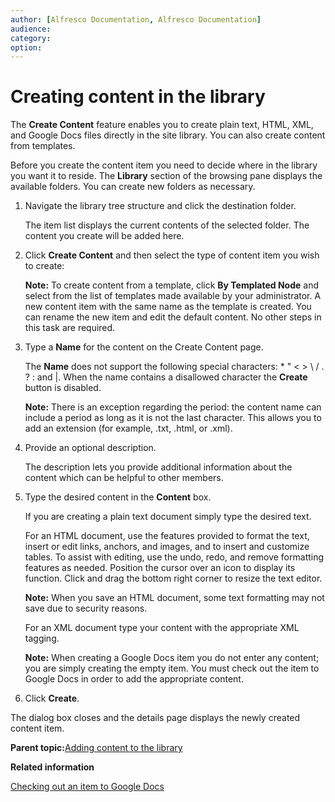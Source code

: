 ```yaml
---
author: [Alfresco Documentation, Alfresco Documentation]
audience: 
category: 
option: 
---
```


# Creating content in the library

The **Create Content** feature enables you to create plain text, HTML, XML, and Google Docs files directly in the site library. You can also create content from templates.

Before you create the content item you need to decide where in the library you want it to reside. The **Library** section of the browsing pane displays the available folders. You can create new folders as necessary.

1.  Navigate the library tree structure and click the destination folder.

    The item list displays the current contents of the selected folder. The content you create will be added here.

2.  Click **Create Content** and then select the type of content item you wish to create:

    **Note:** To create content from a template, click **By Templated Node** and select from the list of templates made available by your administrator. A new content item with the same name as the template is created. You can rename the new item and edit the default content. No other steps in this task are required.

3.  Type a **Name** for the content on the Create Content page.

    The **Name** does not support the following special characters: \* " < \> \\ / . ? : and \|. When the name contains a disallowed character the **Create** button is disabled.

    **Note:** There is an exception regarding the period: the content name can include a period as long as it is not the last character. This allows you to add an extension \(for example, .txt, .html, or .xml\).

4.  Provide an optional description.

    The description lets you provide additional information about the content which can be helpful to other members.

5.  Type the desired content in the **Content** box.

    If you are creating a plain text document simply type the desired text.

    For an HTML document, use the features provided to format the text, insert or edit links, anchors, and images, and to insert and customize tables. To assist with editing, use the undo, redo, and remove formatting features as needed. Position the cursor over an icon to display its function. Click and drag the bottom right corner to resize the text editor.

    **Note:** When you save an HTML document, some text formatting may not save due to security reasons.

    For an XML document type your content with the appropriate XML tagging.

    **Note:** When creating a Google Docs item you do not enter any content; you are simply creating the empty item. You must check out the item to Google Docs in order to add the appropriate content.

6.  Click **Create**.


The dialog box closes and the details page displays the newly created content item.

**Parent topic:**[Adding content to the library](../concepts/library-add-content-intro.md)

**Related information**  


[Checking out an item to Google Docs](library-item-google-checkout.md)

